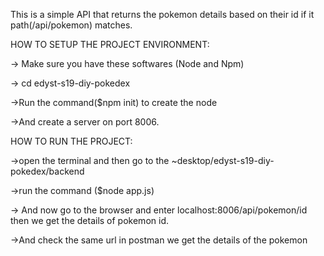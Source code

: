 This is a simple API that returns the pokemon details based on their id if it path(/api/pokemon) matches.

HOW TO SETUP THE PROJECT ENVIRONMENT:

-> Make sure you have these softwares (Node and Npm)

-> cd edyst-s19-diy-pokedex

->Run the command($npm init) to create the node

->And create a server on port 8006.

HOW TO RUN THE PROJECT:

->open the terminal and then go to the ~desktop/edyst-s19-diy-pokedex/backend

->run the command ($node app.js)

-> And now go to the browser and enter localhost:8006/api/pokemon/id then we get the details of pokemon id.

->And check the same url  in postman we get the details of the pokemon
